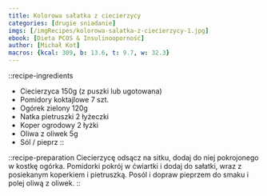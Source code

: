 ```yaml
---
title: Kolorowa sałatka z ciecierzycy
categories: [drugie sniadanie]
imgs: [/imgRecipes/kolorowa-salatka-z-ciecierzycy-1.jpg]
ebook: [Dieta PCOS & Insulinooporność]
author: [Michał Kot]
macros: {kcal: 309, b: 13.6, t: 9.7, w: 32.3}
---
```

::recipe-ingredients
- Ciecierzyca 150g (z puszki lub ugotowana)
- Pomidory koktajlowe 7 szt.
- Ogórek zielony 120g
- Natka pietruszki 2 łyżeczki
- Koper ogrodowy 2 łyżki
- Oliwa z oliwek 5g
- Sól / pieprz
::

::recipe-preparation
Ciecierzycę odsącz na sitku, dodaj do niej pokrojonego w kostkę ogórka. Pomidorki pokrój w ćwiartki i dodaj do sałatki, wraz z posiekanym koperkiem i pietruszką. Posól i dopraw pieprzem do smaku i polej oliwą z oliwek.
::